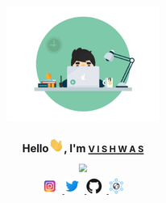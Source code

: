 <div align="center">
<img src="https://github.com/vstark21/vstark21/blob/master/Programmer.gif" width=60% alt="Programmer_GIF">
<h2>Hello<img src="https://github.com/vstark21/vstark21/blob/master/Hi.gif" width=30px alt="Hi_GIF">, I'm <a href="https://github.com/vstark21"><small>V I S H W A S</small></a></h2>
</div>
<div align="center">
	<img src="https://github-readme-stats.vercel.app/api/top-langs/?username=vstark21&layout=compact&hide=Digital Command Language">
</div>
<div align="center" style="padding-top:10px;">
<a href="https://www.instagram.com/v_i_s_h_w_a21/">
<img src="https://github.com/vstark21/vstark21/blob/master/instagram.png" width=30px style="padding-right:10px;">
</a>
<a href="https://twitter.com/VishwasChepuri">
<img src="https://github.com/vstark21/vstark21/blob/master/twitter.png" width=30px style="padding-right:10px;">
</a>
<a href="https://github.com/vstark21">
<img src="https://github.com/vstark21/vstark21/blob/master/github.png" width=30px style="padding-right:10px;">
</a>
<a href="https://vstark21.github.io/website">
<img src="https://github.com/vstark21/vstark21/blob/master/website.png" width=30px>
</a>
</div>

